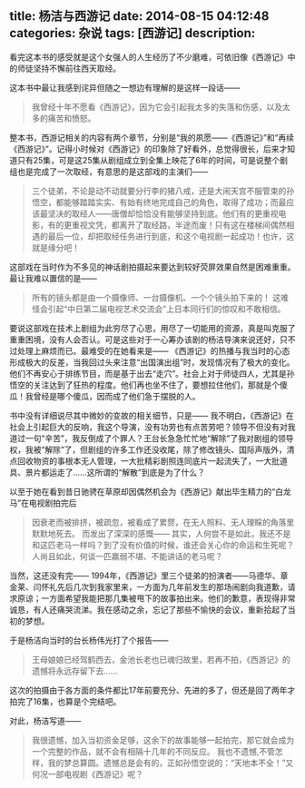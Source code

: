 title: 杨洁与西游记
date: 2014-08-15 04:12:48
categories: 杂说
tags: [西游记]
description: 
---
看完这本书的感受就是这个女强人的人生经历了不少磨难，可依旧像《西游记》中的师徒坚持不懈前往西天取经。

这本书中最让我感到诧异但随之一想边有理解的是这样一段话——
> 我曾经十年不愿看《西游记》，因为它会引起我太多的失落和伤感，以及太多的痛苦和愤怒。

整本书，西游记相关的内容有两个章节，分别是“我的夙愿——《西游记》”和“再续《西游记》”。记得小时候对《西游记》的印象除了好看外，总觉得很长，后来才知道只有25集，可是这25集从剧组成立到全集上映花了6年的时间，可是说整个剧组也是完成了一次取经，有意思的是这部戏的主演们——
> 三个徒弟，不论是动不动就要分行李的猪八戒，还是大闹天宫不服管束的孙悟空，都能够踏踏实实、有始有终地完成自己的角色，取得了成功；而最应该最坚决的取经人——唐僧却恰恰没有能够坚持到底。他们有的更重视电影，有的更重视文凭，都离开了取经路，半途而废！只有这在楼梯间偶然相遇的最后一位，却把取经任务进行到底，和这个电视剧一起成功！也许，这就是缘分吧！

这部戏在当时作为不多见的神话剧拍摄起来要达到较好荧屏效果自然是困难重重。最让我难以置信的是——
> 所有的镜头都是由一个摄像师、一台摄像机、一个个镜头拍下来的！
这难怪会引起“中日第二届电视艺术交流会”上日本同行们的惊叹和不敢相信。

要说这部戏在技术上剧组为此穷尽了心思，用尽了一切能用的资源，真是叫克服了重重困境，没有人会否认。可是这些对于一心筹办该剧的杨洁导演来说还好，只不过处理上麻烦而已。最难受的在她看来是——
《西游记》的热播与我当时的心态形成极大的反差，当我回过头来注意“出国演出组”时，发现情况有了极大的变化。他们不再安心于排练节目，而是基于出去“走穴”。社会上对于师徒四人，尤其是孙悟空的关注达到了狂热的程度。他们再也坐不住了，要想拉住他们，那就是个傻瓜！我曾经是哪个傻瓜，因而成了他们急于摆脱的人。

书中没有详细说尽其中微妙的变故的相关细节，只是——
我不明白，《西游记》在社会上引起巨大的反响，我这个导演，没有功劳也有点苦劳吧？领导不但没有对我道过一句“辛苦”，我反倒成了个罪人？王台长急急忙忙地“解除”了我对剧组的领导权，我被“解除”了，但剧组的许多工作还没收尾，除了修改镜头、国际声版外，清点回收物资的事根本无人管理，一大批精彩剧照连同底片一起流失了，一大批道具、景片都运走了……这所谓的“解散”到底是为了什么？

以至于她在看到昔日驰骋在草原却因偶然机会为《西游记》献出毕生精力的“白龙马”在电视剧拍完后
> 因衰老而被排挤，被疏忽，被看成了累赘，在无人照料、无人理睬的角落里默默地死去。
而发出了深深的感慨——
其实，人何尝不是如此，我还不是和这匹老马一样吗？到了没有价值的时候，谁还会关心你的命运和生死呢？人尚且如此，何谈一匹羸弱不堪、不能讲话的老马呢？

当然，这还没有完——
1994年，《西游记》里三个徒弟的扮演者——马德华、章金莱、闫怀礼先后几次到我家里来，一方面为几年前发生的那场闹剧向我道歉，请求原谅；一方面希望我能把那几集被甩下的故事拍出来。他们的歉意，表现得非常诚恳，有人还痛哭流涕。我在感动之余，忘记了那些不愉快的会议，重新拾起了当初的梦想。

于是杨洁向当时的台长杨伟光打了个报告——
> 王母娘娘已经驾鹤西去，金池长老也已魂归故里，若再不拍，《西游记》的遗憾将永远存留下去……

这次的拍摄由于各方面的条件都比17年前要充分、先进的多了，但还是回了两年才拍完了16集，也算是个完结吧。

对此，杨洁写道——
> 我很遗憾，加入当初资金足够，这余下的故事能够一起拍完，那它就会成为一个完整的作品，就不会有相隔十几年的不同反应。
> 我也不遗憾,不管怎样，我的梦总算圆。遗憾总是会有的，正如孙悟空说的：“天地本不全！”又何况一部电视剧《西游记》呢？
